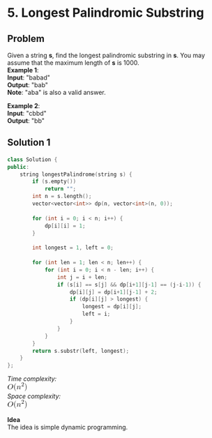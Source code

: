 # 5. Longest Palindromic Substring
## Problem
Given a string **s**, find the longest palindromic substring in **s**. You may assume that the maximum length of **s** is 1000.  
**Example 1**:  
**Input**: "babad"  
**Output**: "bab"  
**Note**: "aba" is also a valid answer.  

**Example 2**:  
**Input**: "cbbd"  
**Output**: "bb"  
  

## Solution 1
```c++
class Solution {
public:
    string longestPalindrome(string s) {
        if (s.empty()) 
            return "";
        int n = s.length();
        vector<vector<int>> dp(n, vector<int>(n, 0));
        
        for (int i = 0; i < n; i++) {
            dp[i][i] = 1;
        }
        
        int longest = 1, left = 0;
        
        for (int len = 1; len < n; len++) {
            for (int i = 0; i < n - len; i++) {
                int j = i + len;
                if (s[i] == s[j] && dp[i+1][j-1] == (j-i-1)) {
                    dp[i][j] = dp[i+1][j-1] + 2;
                    if (dp[i][j] > longest) {
                        longest = dp[i][j];
                        left = i;
                    }
                }
            }
        }
        return s.substr(left, longest);
    }
};
```

*Time complexity:*  
![](square.png)  
*Space complexity:*  
![](square.png)  

**Idea**  
The idea is simple dynamic programming. 
 
